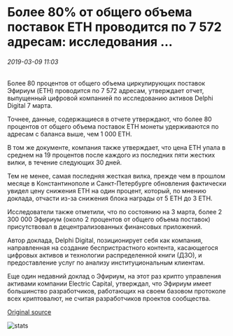 # Более 80% от общего объема поставок ETH проводится по 7 572 адресам: исследования ...

###### 2019-03-09 11:03

Более 80 процентов от общего объема циркулирующих поставок Эфириум (ETH) проводится по 7 572 адресам, утверждает отчет, выпущенный цифровой компанией по исследованию активов Delphi Digital 7 марта.

Точнее, данные, содержащиеся в отчете утверждают, что более 80 процентов от общего объема поставок ETH монеты удерживаются по адресам с баланса выше, чем 1 000 ETH.

В том же документе, компания также утверждает, что цена ETH упала в среднем на 19 процентов после каждого из последних пяти жестких вилки, в течение следующих 30 дней.

Тем не менее, самая последняя жесткая вилка, прежде чем в прошлом месяце в Константинополе и Санкт-Петербурге обновления фактически увидел цену снижения ETH на один процент, который, по мнению доклада, отчасти из-за снижения блока награды от 5 ETH до 3 ETH.

Исследователи также отметили, что по состоянию на 3 марта, более 2 300 000 Эфириум (около 2 процентов от общего объема поставок) присутствовал в децентрализованных финансовых приложений.

Автор доклада, Delphi Digital, позиционирует себя как компания, направленная на создание беспристрастного контента, касающегося цифровых активов и технологии распределенной книги (ДЗО), и предоставление услуг по анализу институциональным клиентам.

Еще один недавний доклад о Эфириум, на этот раз крипто управления активами компании Electric Capital, утверждал, что Эфириум имеет большинство разработчиков, работающих на своем базовом протоколе всех криптовалют, не считая разработчиков проектов сообщества.

[Original source](https://cointelegraph.com/news/over-80-percent-of-total-eth-supply-is-held-by-7-572-addresses-research)

![stats](https://c.statcounter.com/11760860/0/a89fa40b/1/ "stats")